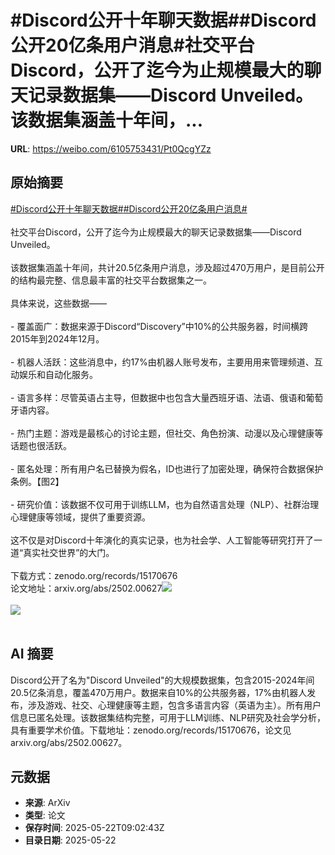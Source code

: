 # #Discord公开十年聊天数据##Discord公开20亿条用户消息#社交平台Discord，公开了迄今为止规模最大的聊天记录数据集——Discord Unveiled。该数据集涵盖十年间，...

**URL**: https://weibo.com/6105753431/Pt0QcgYZz

## 原始摘要

<a href="https://m.weibo.cn/search?containerid=231522type%3D1%26t%3D10%26q%3D%23Discord%E5%85%AC%E5%BC%80%E5%8D%81%E5%B9%B4%E8%81%8A%E5%A4%A9%E6%95%B0%E6%8D%AE%23&amp;extparam=%23Discord%E5%85%AC%E5%BC%80%E5%8D%81%E5%B9%B4%E8%81%8A%E5%A4%A9%E6%95%B0%E6%8D%AE%23" data-hide=""><span class="surl-text">#Discord公开十年聊天数据#</span></a><a href="https://m.weibo.cn/search?containerid=231522type%3D1%26t%3D10%26q%3D%23Discord%E5%85%AC%E5%BC%8020%E4%BA%BF%E6%9D%A1%E7%94%A8%E6%88%B7%E6%B6%88%E6%81%AF%23&amp;extparam=%23Discord%E5%85%AC%E5%BC%8020%E4%BA%BF%E6%9D%A1%E7%94%A8%E6%88%B7%E6%B6%88%E6%81%AF%23" data-hide=""><span class="surl-text">#Discord公开20亿条用户消息#</span></a><br><br>社交平台Discord，公开了迄今为止规模最大的聊天记录数据集——Discord Unveiled。<br><br>该数据集涵盖十年间，共计20.5亿条用户消息，涉及超过470万用户，是目前公开的结构最完整、信息最丰富的社交平台数据集之一。<br><br>具体来说，这些数据——<br><br>- 覆盖面广：数据来源于Discord“Discovery”中10%的公共服务器，时间横跨2015年到2024年12月。<br>    <br>- 机器人活跃：这些消息中，约17%由机器人账号发布，主要用用来管理频道、互动娱乐和自动化服务。<br>    <br>- 语言多样：尽管英语占主导，但数据中也包含大量西班牙语、法语、俄语和葡萄牙语内容。<br>    <br>- 热门主题：游戏是最核心的讨论主题，但社交、角色扮演、动漫以及心理健康等话题也很活跃。<br>    <br>- 匿名处理：所有用户名已替换为假名，ID也进行了加密处理，确保符合数据保护条例。【图2】<br>    <br>- 研究价值：该数据不仅可用于训练LLM，也为自然语言处理（NLP）、社群治理心理健康等领域，提供了重要资源。<br><br>这不仅是对Discord十年演化的真实记录，也为社会学、人工智能等研究打开了一道“真实社交世界”的大门。<br><br>下载方式：zenodo.org/records/15170676<br>论文地址：arxiv.org/abs/2502.00627<img style="" src="https://tvax3.sinaimg.cn/large/006Fd7o3gy1i1odhxjj4fj31qi0uo144.jpg" referrerpolicy="no-referrer"><br><br><img style="" src="https://tvax1.sinaimg.cn/large/006Fd7o3gy1i1odhyhvr3j311e0iyamk.jpg" referrerpolicy="no-referrer"><br><br>

## AI 摘要

Discord公开了名为"Discord Unveiled"的大规模数据集，包含2015-2024年间20.5亿条消息，覆盖470万用户。数据来自10%的公共服务器，17%由机器人发布，涉及游戏、社交、心理健康等主题，包含多语言内容（英语为主）。所有用户信息已匿名处理。该数据集结构完整，可用于LLM训练、NLP研究及社会学分析，具有重要学术价值。下载地址：zenodo.org/records/15170676，论文见arxiv.org/abs/2502.00627。

## 元数据

- **来源**: ArXiv
- **类型**: 论文
- **保存时间**: 2025-05-22T09:02:43Z
- **目录日期**: 2025-05-22
